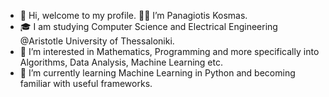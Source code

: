 - 👋 Hi, welcome to my profile. 👦🏻 I’m Panagiotis Kosmas.
- 🎓 I am studying Computer Science and Electrical Engineering @Aristotle University of Thessaloniki.
- 👀 I’m interested in Mathematics, Programming and more specifically into Algorithms, Data Analysis, Machine Learning etc.
- 🌱 I’m currently learning Machine Learning in Python and becoming familiar with useful frameworks.

<!---
pankosmas/pankosmas is a ✨ special ✨ repository because its `README.md` (this file) appears on your GitHub profile.
You can click the Preview link to take a look at your changes.
--->
